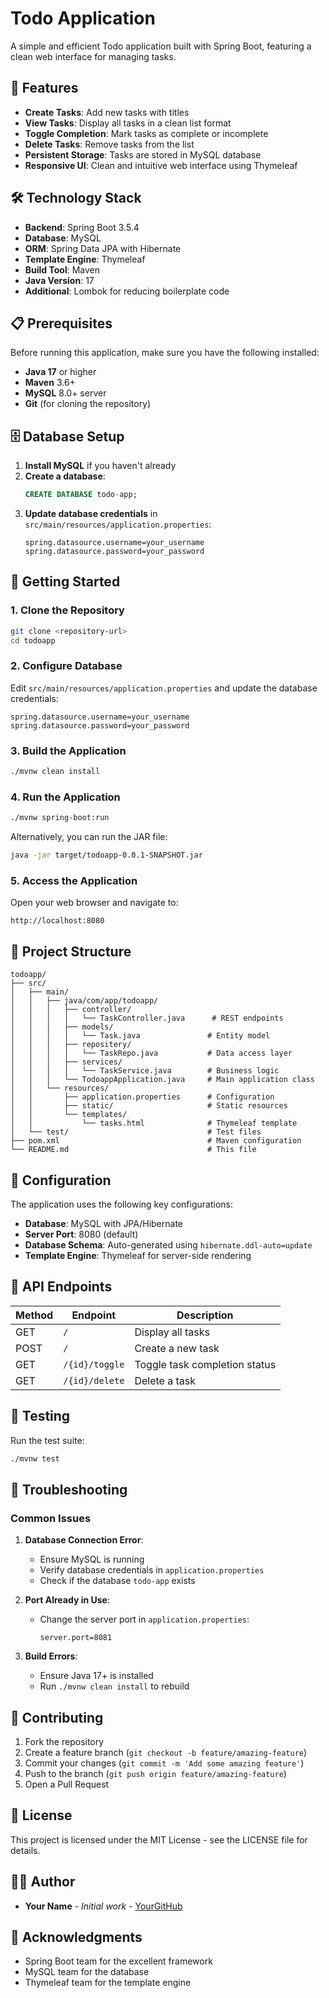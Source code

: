 # Todo Application

A simple and efficient Todo application built with Spring Boot, featuring a clean web interface for managing tasks.

## 🚀 Features

- **Create Tasks**: Add new tasks with titles
- **View Tasks**: Display all tasks in a clean list format
- **Toggle Completion**: Mark tasks as complete or incomplete
- **Delete Tasks**: Remove tasks from the list
- **Persistent Storage**: Tasks are stored in MySQL database
- **Responsive UI**: Clean and intuitive web interface using Thymeleaf

## 🛠️ Technology Stack

- **Backend**: Spring Boot 3.5.4
- **Database**: MySQL
- **ORM**: Spring Data JPA with Hibernate
- **Template Engine**: Thymeleaf
- **Build Tool**: Maven
- **Java Version**: 17
- **Additional**: Lombok for reducing boilerplate code

## 📋 Prerequisites

Before running this application, make sure you have the following installed:

- **Java 17** or higher
- **Maven** 3.6+ 
- **MySQL** 8.0+ server
- **Git** (for cloning the repository)

## 🗄️ Database Setup

1. **Install MySQL** if you haven't already
2. **Create a database**:
   ```sql
   CREATE DATABASE todo-app;
   ```
3. **Update database credentials** in `src/main/resources/application.properties`:
   ```properties
   spring.datasource.username=your_username
   spring.datasource.password=your_password
   ```

## 🚀 Getting Started

### 1. Clone the Repository
```bash
git clone <repository-url>
cd todoapp
```

### 2. Configure Database
Edit `src/main/resources/application.properties` and update the database credentials:
```properties
spring.datasource.username=your_username
spring.datasource.password=your_password
```

### 3. Build the Application
```bash
./mvnw clean install
```

### 4. Run the Application
```bash
./mvnw spring-boot:run
```

Alternatively, you can run the JAR file:
```bash
java -jar target/todoapp-0.0.1-SNAPSHOT.jar
```

### 5. Access the Application
Open your web browser and navigate to:
```
http://localhost:8080
```

## 📁 Project Structure

```
todoapp/
├── src/
│   ├── main/
│   │   ├── java/com/app/todoapp/
│   │   │   ├── controller/
│   │   │   │   └── TaskController.java      # REST endpoints
│   │   │   ├── models/
│   │   │   │   └── Task.java               # Entity model
│   │   │   ├── repositery/
│   │   │   │   └── TaskRepo.java           # Data access layer
│   │   │   ├── services/
│   │   │   │   └── TaskService.java        # Business logic
│   │   │   └── TodoappApplication.java     # Main application class
│   │   └── resources/
│   │       ├── application.properties      # Configuration
│   │       ├── static/                     # Static resources
│   │       └── templates/
│   │           └── tasks.html              # Thymeleaf template
│   └── test/                               # Test files
├── pom.xml                                 # Maven configuration
└── README.md                               # This file
```

## 🔧 Configuration

The application uses the following key configurations:

- **Database**: MySQL with JPA/Hibernate
- **Server Port**: 8080 (default)
- **Database Schema**: Auto-generated using `hibernate.ddl-auto=update`
- **Template Engine**: Thymeleaf for server-side rendering

## 📖 API Endpoints

| Method | Endpoint | Description |
|--------|----------|-------------|
| GET | `/` | Display all tasks |
| POST | `/` | Create a new task |
| GET | `/{id}/toggle` | Toggle task completion status |
| GET | `/{id}/delete` | Delete a task |

## 🧪 Testing

Run the test suite:
```bash
./mvnw test
```

## 🐛 Troubleshooting

### Common Issues

1. **Database Connection Error**:
   - Ensure MySQL is running
   - Verify database credentials in `application.properties`
   - Check if the database `todo-app` exists

2. **Port Already in Use**:
   - Change the server port in `application.properties`:
     ```properties
     server.port=8081
     ```

3. **Build Errors**:
   - Ensure Java 17+ is installed
   - Run `./mvnw clean install` to rebuild

## 🤝 Contributing

1. Fork the repository
2. Create a feature branch (`git checkout -b feature/amazing-feature`)
3. Commit your changes (`git commit -m 'Add some amazing feature'`)
4. Push to the branch (`git push origin feature/amazing-feature`)
5. Open a Pull Request

## 📝 License

This project is licensed under the MIT License - see the LICENSE file for details.

## 👨‍💻 Author

- **Your Name** - *Initial work* - [YourGitHub](https://github.com/yourusername)

## 🙏 Acknowledgments

- Spring Boot team for the excellent framework
- MySQL team for the database
- Thymeleaf team for the template engine 
